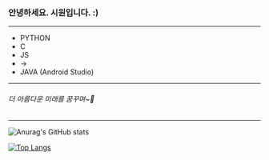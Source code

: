 ### 안녕하세요. 시원입니다. :)
---
<!-- ### 제가 사용하는 언어들입니다. -->
+ PYTHON
+ C
+ JS
+ -> 
+ JAVA (Android Studio)

<!-- ###### 비록 아직 많이 부족하지만 앞으로 밝은 미래를 기대해보고 있습니다. -->

---
###### 더 아름다운 미래를 꿈꾸며~💜

---
![Anurag's GitHub stats](https://github-readme-stats.vercel.app/api?username=ysw421&show_icons=true&theme=tokyonight)


[![Top Langs](https://github-readme-stats.vercel.app/api/top-langs/?username=ysw421&layout=compact)](https://github.com/anuraghazra/github-readme-stats)

